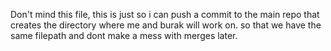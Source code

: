 Don't mind this file, this is just so i can push a commit to the main repo that creates the directory where me and burak will work on.
so that we have the same filepath and dont make a mess with merges later.
